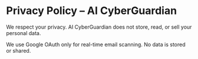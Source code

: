 # Privacy Policy – AI CyberGuardian

We respect your privacy. AI CyberGuardian does not store, read, or sell your personal data.

We use Google OAuth only for real-time email scanning. No data is stored or shared.

